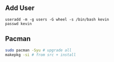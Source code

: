 ## Add User
```
useradd -m -g users -G wheel -s /bin/bash kevin
passwd kevin
```

## Pacman

```sh
sudo pacman -Syu # upgrade all
makepkg -si # from src + install
```
